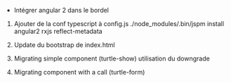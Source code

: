 * Intégrer angular 2 dans le bordel


1) Ajouter de la conf typescript à config.js
./node_modules/.bin/jspm install angular2 rxjs reflect-metadata

2) Update du bootstrap de index.html

3) Migrating simple component (turtle-show)
 utilisation du downgrade

 4) Migrating component with a call (turtle-form)
